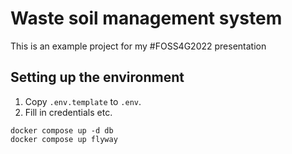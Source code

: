 # Waste soil management system

This is an example project for my #FOSS4G2022 presentation

## Setting up the environment

1. Copy `.env.template` to `.env`.
2. Fill in credentials etc.

```
docker compose up -d db
docker compose up flyway
```
